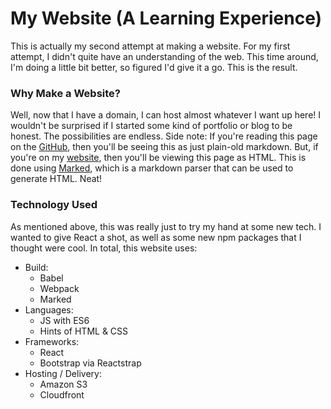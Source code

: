 # My Website (A Learning Experience)
This is actually my second attempt at making a website.  For my first attempt, I didn't quite have an understanding of the web.  This time around, I'm doing a little bit better, so figured I'd give it a go.  This is the result.

### Why Make a Website?
Well, now that I have a domain, I can host almost whatever I want up here!  I wouldn't be surprised if I started some kind of portfolio or blog to be honest.  The possibilities are endless.
Side note:  If you're reading this page on the [GitHub](https://github.com/mfreema1/personal-site-v2), then you'll be seeing this as just plain-old markdown.  But, if you're on my [website](http://mrkfrmn.com), then you'll be viewing this page as HTML.  This is done using [Marked](https://www.npmjs.com/package/marked), which is a markdown parser that can be used to generate HTML.  Neat!

### Technology Used
As mentioned above, this was really just to try my hand at some new tech.  I wanted to give React a shot, as well as some new npm packages that I thought were cool.  In total, this website uses:
- Build:
    - Babel
    - Webpack
    - Marked
- Languages:
    - JS with ES6
    - Hints of HTML & CSS
- Frameworks:
    - React
    - Bootstrap via Reactstrap
- Hosting / Delivery:
    - Amazon S3
    - Cloudfront

